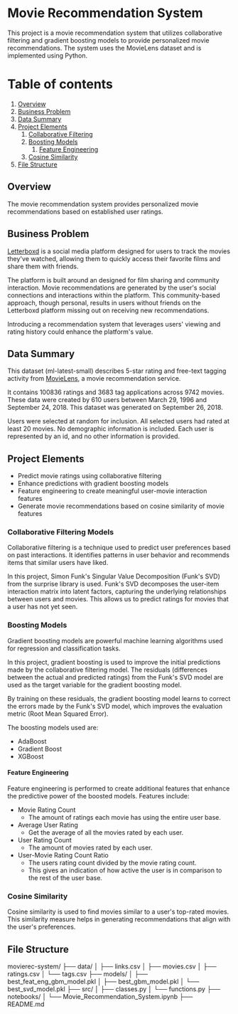 # Movie Recommendation System
This project is a movie recommendation system that utilizes collaborative filtering and gradient boosting models to provide personalized movie recommendations. The system uses the MovieLens dataset and is implemented using Python.

# Table of contents
1. [Overview](#overview)
2. [Business Problem](#businessproblem)
3. [Data Summary](#datasummary)
4. [Project Elements](#projectelements)
    1. [Collaborative Filtering](#collaborativefiltering)
    2. [Boosting Models](#boosting)
    	1. [Feature Engineering](#featureengineering)
    3. [Cosine Similarity](#cosinesimilarity)
5. [File Structure](#filestructure)

## Overview <a name="overview"></a>
The movie recommendation system provides personalized movie recommendations based on established user ratings. 

## Business Problem <a name="businessproblem"></a>
[Letterboxd](https://letterboxd.com/) is a social media platform designed for users to track the movies they've watched, allowing them to quickly access their favorite films and share them with friends.

The platform is built around an designed for film sharing and community interaction. Movie recommendations are generated by the user's social connections and interactions within the platform. This community-based approach, though personal, results in users without friends on the Letterboxd platform missing out on receiving new recommendations. 

Introducing a recommendation system that leverages users' viewing and rating history could enhance the platform's value.

## Data Summary <a name="datasummary"></a>
This dataset (ml-latest-small) describes 5-star rating and free-text tagging activity from [MovieLens](http://movielens.org), a movie recommendation service. 

It contains 100836 ratings and 3683 tag applications across 9742 movies. These data were created by 610 users between March 29, 1996 and September 24, 2018. This dataset was generated on September 26, 2018.

Users were selected at random for inclusion. All selected users had rated at least 20 movies. No demographic information is included. Each user is represented by an id, and no other information is provided.

## Project Elements <a name="projectelements"></a>
- Predict movie ratings using collaborative filtering
- Enhance predictions with gradient boosting models
- Feature engineering to create meaningful user-movie interaction features
- Generate movie recommendations based on cosine similarity of movie features

### Collaborative Filtering Models <a name="collaborativefiltering"></a>
Collaborative filtering is a technique used to predict user preferences based on past interactions. It identifies patterns in user behavior and recommends items that similar users have liked. 

In this project, Simon Funk's Singular Value Decomposition (Funk's SVD) from the surprise library is used. Funk's SVD decomposes the user-item interaction matrix into latent factors, capturing the underlying relationships between users and movies. This allows us to predict ratings for movies that a user has not yet seen.

### Boosting Models <a name="boosting"></a>
Gradient boosting models are powerful machine learning algorithms used for regression and classification tasks. 

In this project, gradient boosting is used to improve the initial predictions made by the collaborative filtering model. The residuals (differences between the actual and predicted ratings) from the Funk's SVD model are used as the target variable for the gradient boosting model. 

By training on these residuals, the gradient boosting model learns to correct the errors made by the Funk's SVD model, which improves the evaluation metric (Root Mean Squared Error).

The boosting models used are:

- AdaBoost
- Gradient Boost
- XGBoost

#### Feature Engineering <a name="featureengineering"></a>
Feature engineering is performed to create additional features that enhance the predictive power of the boosted models. Features include:

- Movie Rating Count
	- The amount of ratings each movie has using the entire user base. 
- Average User Rating
	- Get the average of all the movies rated by each user.
- User Rating Count
	- The amount of movies rated by each user.
- User-Movie Rating Count Ratio
	- The users rating count divided by the movie rating count. 
	- This gives an indication of how active the user is in comparison to the rest of the user base. 

### Cosine Similarity <a name="subparagraph1"></a>
Cosine similarity is used to find movies similar to a user's top-rated movies. This similarity measure helps in generating recommendations that align with the user's preferences.

## File Structure <a name="filestructure"></a>
movierec-system/
├── data/
│   ├── links.csv
│   ├── movies.csv
│   ├── ratings.csv
│   └── tags.csv
├── models/
│   ├── best_feat_eng_gbm_model.pkl
│   ├── best_gbm_model.pkl
│   └── best_svd_model.pkl
├── src/
│   ├── classes.py
│   └── functions.py
├── notebooks/
│   └── Movie_Recommendation_System.ipynb
├── README.md
